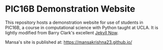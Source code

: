 # PIC16B Demonstration Website

This repository hosts a demonstration website for use of students in PIC16B, a course in computational science with Python taught at UCLA. It is lightly modified from Barry Clark's excellent [Jekyll Now](https://www.jekyllnow.com/). 

Mansa's site is published at: https://mansakrishna23.github.io/
